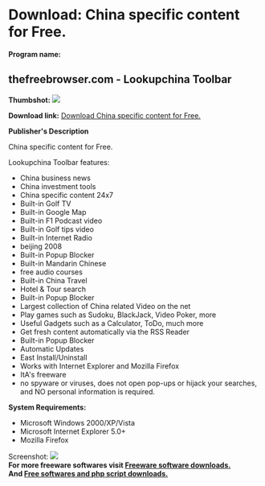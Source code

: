 # Download: China specific content for Free.

**Program name:**

## thefreebrowser.com - Lookupchina Toolbar

  
**Thumbshot:** ![](http://www.freewarefiles.com/screenshot/freebrowserchina_md.gif)   
  
**Download link:** [Download China specific content for Free.](http://freesoftwares.boysofts.com/Thefreebrowsercom---Lookupchina-Toolbar_program_23497.html)  
  


**Publisher's Description**  
  


China specific content for Free. 

Lookupchina Toolbar features:

  * China business news 
  * China investment tools 
  * China specific content 24x7 
  * Built-in Golf TV 
  * Built-in Google Map 
  * Built-in F1 Podcast video 
  * Built-in Golf tips video 
  * Built-in Internet Radio 
  * beijing 2008 
  * Built-in Popup Blocker 
  * Built-in Mandarin Chinese 
  * free audio courses 
  * Built-in China Travel 
  * Hotel & Tour search 
  * Built-in Popup Blocker 
  * Largest collection of China related Video on the net 
  * Play games such as Sudoku, BlackJack, Video Poker, more 
  * Useful Gadgets such as a Calculator, ToDo, much more 
  * Get fresh content automatically via the RSS Reader 
  * Built-in Popup Blocker 
  * Automatic Updates 
  * East Install/Uninstall 
  * Works with Internet Explorer and Mozilla Firefox 
  * ItA's freeware 
  * no spyware or viruses, does not open pop-ups or hijack your searches, and NO personal information is required. 

**System Requirements:**

  * Microsoft Windows 2000/XP/Vista 
  * Microsoft Internet Explorer 5.0+ 
  * Mozilla Firefox 

  
  
Screenshot: ![](http://www.freewarefiles.com/screenshot/freebrowserchina.gif)   
**For more freeware softwares visit [Freeware software downloads.](http://freesoftwares.boysofts.com/)**   
**And [Free softwares and php script downloads.](http://www.boysofts.com/)**
